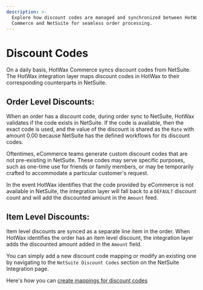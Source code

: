 ```yaml
---
description: >-
  Explore how discount codes are managed and synchronized between HotWax
  Commerce and NetSuite for seamless order processing.
---
```


# Discount Codes

On a daily basis, HotWax Commerce syncs discount codes from NetSuite. The HotWax integration layer maps discount codes in HotWax to their corresponding counterparts in NetSuite.

## Order Level Discounts:

When an order has a discount code, during order sync to NetSuite, HotWax validates if the code exists in NetSuite. If the code is available, then the exact code is used, and the value of the discount is shared as the `Rate` with amount 0.00 because NetSuite has the defined workflows for its discount codes.

Oftentimes, eCommerce teams generate custom discount codes that are not pre-existing in NetSuite. These codes may serve specific purposes, such as one-time use for friends or family members, or may be temporarily crafted to accommodate a particular customer's request.

In the event HotWax identifies that the code provided by eCommerce is not available in NetSuite, the integration layer will fall back to a `DEFAULT` discount count and will add the discounted amount in the `Amount` feed.

## Item Level Discounts:

Item level discounts are synced as a separate line item in the order. When HotWax identifies the order has an item level discount, the integration layer adds the discounted amount added in the `Amount` field.

You can simply add a new discount code mapping or modify an existing one by navigating to the `NetSuite Discount Codes` section on the NetSuite Integration page.

Here's how you can [create mappings for discount codes](README.md#configuring-mappings-between-hotwax-commerce-and-netsuite)
